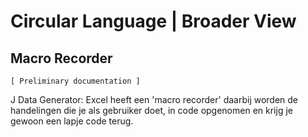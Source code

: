 ﻿Circular Language | Broader View
================================

Macro Recorder
--------------

`[ Preliminary documentation ]`

J Data Generator: Excel heeft een 'macro recorder' daarbij worden de handelingen die je als gebruiker doet, in code opgenomen en krijg je gewoon een lapje code terug.